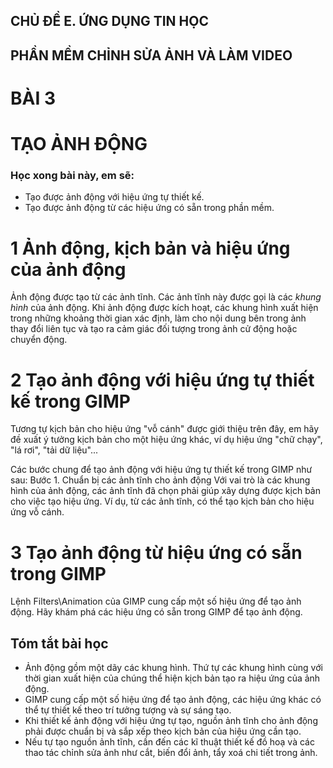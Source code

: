 ## CHỦ ĐỀ E. ỨNG DỤNG TIN HỌC
## PHẦN MỀM CHỈNH SỬA ẢNH VÀ LÀM VIDEO

# BÀI 3
# TẠO ẢNH ĐỘNG

### Học xong bài này, em sẽ:

- Tạo được ảnh động với hiệu ứng tự thiết kế.
- Tạo được ảnh động từ các hiệu ứng có sẵn trong phần mềm.

# 1 Ảnh động, kịch bản và hiệu ứng của ảnh động

Ảnh động được tạo từ các ảnh tĩnh. Các ảnh tĩnh này được gọi là các *khung hình* của ảnh động. Khi ảnh động được kích hoạt, các khung hình xuất hiện trong những khoảng thời gian xác định, làm cho nội dung bên trong ảnh thay đổi liên tục và tạo ra cảm giác đối tượng trong ảnh cử động hoặc chuyển động.

# 2 Tạo ảnh động với hiệu ứng tự thiết kế trong GIMP

Tương tự kịch bản cho hiệu ứng "vỗ cánh" được giới thiệu trên đây, em hãy đề xuất ý tưởng kịch bản cho một hiệu ứng khác, ví dụ hiệu ứng "chữ chạy", "lá rơi", "tải dữ liệu"...

Các bước chung để tạo ảnh động với hiệu ứng tự thiết kế trong GIMP như sau:
Bước 1. Chuẩn bị các ảnh tĩnh cho ảnh động
Với vai trò là các khung hình của ảnh động, các ảnh tĩnh đã chọn phải giúp xây dựng được kịch bản cho việc tạo hiệu ứng. Ví dụ, từ các ảnh tĩnh, có thể tạo kịch bản cho hiệu ứng vỗ cánh.

# 3 Tạo ảnh động từ hiệu ứng có sẵn trong GIMP

Lệnh Filters\Animation của GIMP cung cấp một số hiệu ứng để tạo ảnh động. Hãy khám phá các hiệu ứng có sẵn trong GIMP để tạo ảnh động.

## Tóm tắt bài học

- Ảnh động gồm một dãy các khung hình. Thứ tự các khung hình cùng với thời gian xuất hiện của chúng thể hiện kịch bản tạo ra hiệu ứng của ảnh động.
- GIMP cung cấp một số hiệu ứng để tạo ảnh động, các hiệu ứng khác có thể tự thiết kế theo trí tưởng tượng và sự sáng tạo.
- Khi thiết kế ảnh động với hiệu ứng tự tạo, nguồn ảnh tĩnh cho ảnh động phải được chuẩn bị và sắp xếp theo kịch bản của hiệu ứng cần tạo.
- Nếu tự tạo nguồn ảnh tĩnh, cần đến các kĩ thuật thiết kế đồ hoạ và các thao tác chỉnh sửa ảnh như cắt, biến đổi ảnh, tẩy xoá chi tiết trong ảnh.
